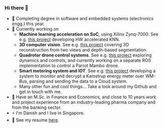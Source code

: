 ### Hi there 👋

- 🔭  Completing degree in software and embedded systems (electronics engg.) this year.
- 🌱  Currently working on
  - __Machine learning acceleration on SoC__, using Xilinx Zynq-7000. See e.g. [this project](https://github.com/janusboandersen/machine-learning-on-soc) developing HW accelerated KNN.
  - __3D computer vision__. See e.g. [this project](https://github.com/janusboandersen/3d-computer-vision) covering 3D reconstruction from two views and depth-based segmentation.
  - __Quadrotor drone control systems__. See e.g. [this project](https://github.com/janusboandersen/dynamic-control-systems) exploring dynamics and controls, and currently working on a separate ROS implementation to control a Parrot Mambo drone.
  - __Smart metering system and IOT__. See e.g. [this project](https://github.com/E5PRO5-2020/meter_system) developing a system to monitor and decrypt a Kamstrup energy meter over WM-Bus, parsing and sending the data to a Cloud system.
  - Many other fun and cool things... Take a look around my Github and get in touch with me.
- :wolf: Have an M.Sc. in Finance and Economics, and close to 10 years work and project experience from an industry-leading pharma company and from the banking sector.
- ⚡ I'm Danish and I live in Singapore.
- :rocket: See my resume [here](https://github.com/janusboandersen/resume).
<!--
**janusboandersen/janusboandersen** is a ✨ _special_ ✨ repository because its `README.md` (this file) appears on your GitHub profile.

Here are some ideas to get you started:

- 👯 I’m looking to collaborate on ...
- 🤔 I’m looking for help with ...
- 💬 Ask me about ...
- 📫 How to reach me: send
- 😄 Pronouns: ...

-->
